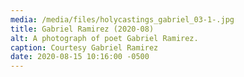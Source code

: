 ```yaml
---
media: /media/files/holycastings_gabriel_03-1-.jpg
title: Gabriel Ramirez (2020-08)
alt: A photograph of poet Gabriel Ramirez.
caption: Courtesy Gabriel Ramirez
date: 2020-08-15 10:16:00 -0500
---
```

